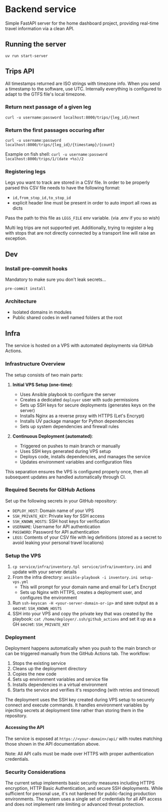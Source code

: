 # Backend service
Simple FastAPI server for the home dashboard project, providing real-time travel information via a clean API.

## Running the server
```
uv run start-server
```

## Trips API
All timestamps returned are ISO strings with timezone info.
When you send a timestamp to the software, use UTC. Internally everything is configured to adapt to the GTFS file's local timezone.

### Return next passage of a given leg
```
curl -u username:password localhost:8000/trips/{leg_id}/next
```

### Return the first <count> passages occuring after <timestamp>
```
curl -u username:password localhost:8000/trips/{leg_id}/{timestamp}/{count}
```
Example on fish shell:
`curl -u username:password localhost:8000/trips/1/(date +%s)/2`

### Registering legs
Legs you want to track are stored in a CSV file.
In order to be properly parsed this CSV file needs to have the following format:
- `id,from_stop_id,to_stop_id`
- explicit header line must be present in order to auto import all rows as dicts

Pass the path to this file as `LEGS_FILE` env variable. (via .env if you so wish)

Multi leg trips are not supported yet.
Additionally, trying to register a leg with stops that are not directly connected by a transport line will raise an exception.

## Dev
### Install pre-commit hooks
Mandatory to make sure you don't leak secrets...
```
pre-commit install
```

### Architecture
- Isolated domains in modules
- Public shared codes in well named folders at the root

## Infra
The service is hosted on a VPS with automated deployments via GitHub Actions.

### Infrastructure Overview
The setup consists of two main parts:

1. **Initial VPS Setup (one-time)**: 
   - Uses Ansible playbook to configure the server
   - Creates a dedicated `deployer` user with sudo permissions
   - Sets up SSH keys for secure deployments (generates keys on the server)
   - Installs Nginx as a reverse proxy with HTTPS (Let's Encrypt)
   - Installs UV package manager for Python dependencies
   - Sets up system dependencies and firewall rules

2. **Continuous Deployment (automated)**:
   - Triggered on pushes to main branch or manually
   - Uses SSH keys generated during VPS setup
   - Deploys code, installs dependencies, and manages the service
   - Updates environment variables and configuration files

This separation ensures the VPS is configured properly once, then all subsequent updates are handled automatically through CI.

### Required Secrets for GitHub Actions
Set up the following secrets in your GitHub repository:
- `DEPLOY_HOST`: Domain name of your VPS
- `SSH_PRIVATE_KEY`: Private key for SSH access
- `SSH_KNOWN_HOSTS`: SSH host keys for verification
- `USERNAME`: Username for API authentication
- `PASSWORD`: Password for API authentication
- `LEGS`: Contents of your CSV file with leg definitions (stored as a secret to avoid leaking your personal travel locations)

### Setup the VPS
1. `cp service/infra/inventory.tpl service/infra/inventory.ini` and update with your server details
2. From the infra directory: `ansible-playbook -i inventory.ini setup-vps.yml`
   - This will prompt for your domain name and email for Let's Encrypt
   - Sets up Nginx with HTTPS, creates a deployment user, and configures the environment
3. Run `ssh-keyscan -H <your-server-domain-or-ip>` and save output as a secret: `SSH_KNOWN_HOSTS`
4. SSH into your VPS and copy the private key that was created by the playbook: `cat /home/deployer/.ssh/github_actions` and set it up as a GH secret: `SSH_PRIVATE_KEY`

### Deployment
Deployment happens automatically when you push to the main branch or can be triggered manually from the GitHub Actions tab. The workflow:
1. Stops the existing service
2. Cleans up the deployment directory
3. Copies the new code
4. Sets up environment variables and service file
5. Installs dependencies in a virtual environment
6. Starts the service and verifies it's responding (with retries and timeout)

The deployment uses the SSH key created during VPS setup to securely connect and execute commands. It handles environment variables by injecting secrets at deployment time rather than storing them in the repository.

#### Accessing the API
The service is exposed at `https://<your-domain>/api/` with routes matching those shown in the API documentation above.

Note: All API calls must be made over HTTPS with proper authentication credentials.

### Security Considerations
The current setup implements basic security measures including HTTPS encryption, HTTP Basic Authentication, and secure SSH deployments. While sufficient for personal use, it's not hardened for public-facing production environments. The system uses a single set of credentials for all API access and does not implement rate limiting or advanced threat protection.
